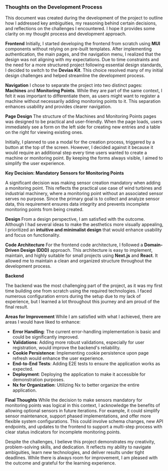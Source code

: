 ### Thoughts on the Development Process
This document was created during the development of the project to outline how I addressed key ambiguities, my reasoning behind certain decisions, and reflections on the challenges I encountered. I hope it provides some clarity on my thought process and development approach.

**Frontend**
Initially, I started developing the frontend from scratch using **MUI** components without relying on pre-built templates. After implementing authentication, the main pages, and the navigation menu, I realized that the design was not aligning with my expectations. Due to time constraints and the need for a more structured project following essential design standards, I decided to switch to the **Devias Kit**. This choice resolved many of my initial design challenges and helped streamline the development process.

**Navigation**
I chose to separate the project into two distinct pages: **Machines** and **Monitoring Points**. While they are part of the same context, I felt it was important to differentiate them, as users might want to register a machine without necessarily adding monitoring points to it. This separation enhances usability and provides clearer navigation.

**Page Design**
The structure of the Machines and Monitoring Points pages was designed to be practical and user-friendly. When the page loads, users immediately see a form on the left side for creating new entries and a table on the right for viewing existing ones.

Initially, I planned to use a modal for the creation process, triggered by a button at the top of the screen. However, I decided against it because it would require an additional step every time users wanted to create a machine or monitoring point. By keeping the forms always visible, I aimed to simplify the user experience.

**Key Decision: Mandatory Sensors for Monitoring Points**

A significant decision was making sensor creation mandatory when adding a monitoring point. This reflects the practical use case of wind turbines and industrial machinery, where a monitoring point without an associated sensor serves no purpose. Since the primary goal is to collect and analyze sensor data, this requirement ensures data integrity and prevents incomplete monitoring points from being created.

**Design**
From a design perspective, I am satisfied with the outcome. Although I had several ideas to make the aesthetics more visually appealing, I prioritized an **intuitive and minimalist design** that would enhance usability and focus on functionality.

**Code Architecture**
For the frontend code architecture, I followed a **Domain-Driven Design (DDD)** approach. This architecture is easy to implement, maintain, and highly suitable for small projects using **Next.js** and **React**. It allowed me to maintain a clean and organized structure throughout the development process.

**Backend**

The backend was the most challenging part of the project, as it was my first time building one from scratch using the required technologies. I faced numerous configuration errors during the setup due to my lack of experience, but I learned a lot throughout this journey and am proud of the final result.

**Areas for Improvement**
While I am satisfied with what I achieved, there are areas I would have liked to enhance:

- **Error Handling**: The current error-handling implementation is basic and could be significantly improved.
- **Validations**: Adding more robust validations, especially for user registration, would improve the backend's reliability.
- **Cookie Persistence**: Implementing cookie persistence upon page refresh would enhance the user experience.
- **End-to-End Tests**: Adding E2E tests to ensure the application works as expected.
- **Deployment**: Deploying the application to make it accessible for demonstration purposes.
- **Nx for Organization**: Utilizing Nx to better organize the entire application.

**Final Thoughts**
While the decision to make sensors mandatory for monitoring points was logical in this context, I acknowledge the benefits of allowing optional sensors in future iterations. For example, it could simplify sensor maintenance, support phased implementations, and offer more flexible system configurations. This could involve schema changes, new API endpoints, and updates to the frontend to support a multi-step process with clear status indicators for incomplete monitoring points.

Despite the challenges, I believe this project demonstrates my creativity, problem-solving skills, and dedication. It reflects my ability to navigate ambiguities, learn new technologies, and deliver results under tight deadlines. While there is always room for improvement, I am pleased with the outcome and grateful for the learning experience.
